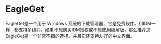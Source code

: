 # EagleGet
EagleGet是一个用于 Windows 系统的下载管理器，它是免费软件。和IDM一样，都支持多线程，如果不想购买IDM授权或不想使用破解版，那么推荐您EagleGet是一个非常不错的选择，并且它还支持友好的中文界面。
